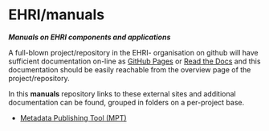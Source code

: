 # EHRI/manuals
***Manuals on EHRI components and applications***

A full-blown project/repository in the EHRI-
organisation on github will have sufficient documentation
on-line as [GitHub Pages](https://pages.github.com/) or
[Read the Docs](https://readthedocs.org/) and this
documentation should be easily reachable from the
overview page of the project/repository.

In this **manuals** repository links to these
external sites and additional documentation can be found,
grouped in folders on a per-project base.

- [Metadata Publishing Tool (MPT)](https://github.com/EHRI/manuals/tree/master/MPT)
 
